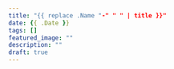 ```yaml
---
title: "{{ replace .Name "-" " " | title }}"
date: {{ .Date }}
tags: []
featured_image: ""
description: ""
draft: true
---
```

